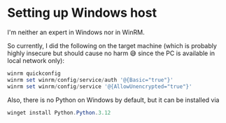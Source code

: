 # Setting up Windows host

I'm neither an expert in Windows nor in WinRM.

So currently, I did the following on the target machine (which is probably highly insecure but should cause no harm 😅 since the PC is available in local network only):
```powershell
winrm quickconfig
winrm set winrm/config/service/auth '@{Basic="true"}'
winrm set winrm/config/service '@{AllowUnencrypted="true"}'
```

Also, there is no Python on Windows by default, but it can be installed via
```powershell
winget install Python.Python.3.12
```
